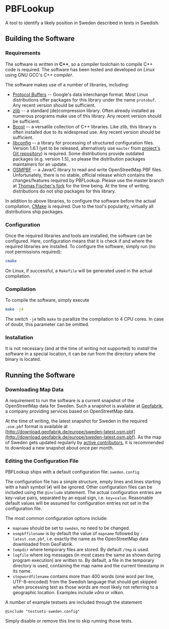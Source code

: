 # PBFLookup
A tool to identify a likely position in Sweden described in texts in Swedish.
## Building the Software
### Requirements
The software is written in **C++**, so a compiler toolchain to compile C++ code is required. The software has been tested and developed on *Linux* using GNU GCC's *C++ compiler*.

The software makes use of a number of libraries, including:

* [Protocol Buffers](https://developers.google.com/protocol-buffers/) -- Google's data interchange format. Most Linux distributions offer packages for this library under the name `protobuf`. Any recent version should be sufficient.
* [zlib](http://www.zlib.net/) -- a standard (de)compression library. Often already installed as numerous programs make use of this library. Any recent version should be sufficient.
* [Boost](http://www.boost.org/) -- a versatile collection of C++ libraries. Like zlib, this library is often installed due to its widespread use. Any recent version should be sufficient.
* [libconfig](http://www.hyperrealm.com/libconfig/) -- a library for 	processing of structured configuration files. Version 1.6.1 (yet to be released, alternatively use `master` from [project's Git repository](https://github.com/hyperrealm/libconfig)) is required. Some distributions provide outdated packages (e.g. version 1.5), so please the distribution packages maintainers for an update.
* [OSMPBF](https://github.com/scrosby/OSM-binary) -- a Java/C library to read and write OpenStreetMap PBF files. Unfortunately, there is no stable, official release which contains the changes/features required by PBFLookup. Please use the master branch at [Thomas Fischer's fork](https://github.com/thomasfischer-his/OSM-binary) for the time being. At the time of writing, distributions do not ship packages for this library.

In addition to above libraries, to configure the software before the actual compilation, [CMake](https://cmake.org/) is required. Due to the tool's popularity, virtually all distributions ship packages.

### Configuration

Once the required libraries and tools are installed, the software can be configured. Here, configuration means that it is check if and where the required libraries are installed. To configure the software, simply run (no root permissions required):

```bash
cmake
```

On Linux, if successful, a `Makefile` will be generated used in the actual compilation.

### Compilation

To compile the software, simply execute

```bash
make -j4
```

The switch `-j4` tells `make` to parallize the compilation to 4 CPU cores. In case of doubt, this parameter can be omitted.

### Installation

It is not necessary (and at the time of writing not supported) to *install* the software in a special location, it can be run from the directory where the binary is located.

## Running the Software

### Downloading Map Data
A requirement to run the software is a current snapshot of the OpenStreetMap data for Sweden. Such a snapshot is available at [Geofabrik](http://download.geofabrik.de/europe/sweden.html), a company providing services based on OpenStreetMap data.

At the time of writing, the latest snapshot for Sweden in the required `.osm.pbf` format is available at [http://download.geofabrik.de/europe/sweden-latest.osm.pbf](http://download.geofabrik.de/europe/sweden-latest.osm.pbf). As the map of Sweden gets updated regularly by [active contributors](http://www.openstreetmap.org/), it is recommended to download a new snapshot about once per month.

### Editing the Configuration File

PBFLookup ships with a default configuration file: `sweden.config`

The configuration file has a simple structure, empty lines and lines starting with a hash symbol (`#`) will be ignored. Other configuration files can be included using the `@include` statement. The actual configuration entries are key-value pairs, separated by an equal sign, i.e. `key=value`. Reasonable default values will be assumed for configuration entries not set in the configuration file.

The most common configuration options include:

* `mapname` should be set to `sweden`, no need to be changed.
* `osmpbffilename` is by default the value of `mapname` followed by `-latest.osm.pbf`, i.e. exactly the name as the OpenStreetMap data downloaded from GeoFabrik.
* `tempdir` where temporary files are stored. By default `/tmp` is used.
* `logfile` where log messages (in most cases the same as shown during program execution) are written to. By default, a file in the temporary directory is used, containing the map name and the current timestamp in its name.
* `stopwordfilename` contains more than 400 words (one word per line, UTF-8-encoded) from the Swedish language that should get skipped when processing text as those words are most likely not referring to a geographic location. Examples include *våra* or *vilken*.

A number of example testsets are included through the statement

```
@include "testsets-sweden.config"
```

Simply disable or remove this line to skip running those tests.

